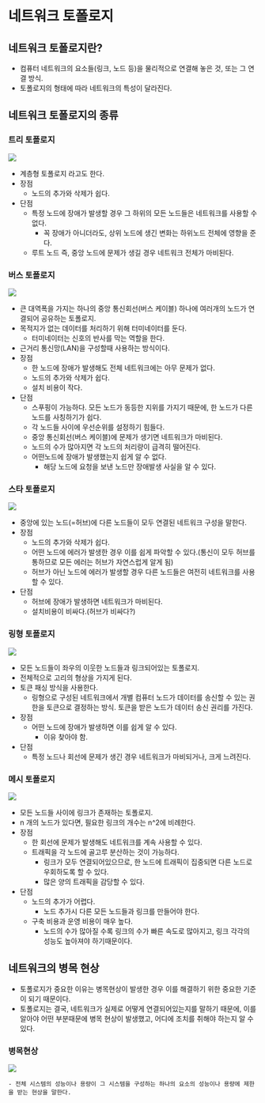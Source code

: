 # 네트워크 토폴로지
## 네트워크 토폴로지란?
- 컴퓨터 네트워크의 요소들(링크, 노드 등)을 물리적으로 연결해 놓은 것, 또는 그 연결 방식.
- 토폴로지의 형태에 따라 네트워크의 특성이 달라진다.
## 네트워크 토폴로지의 종류
### 트리 토폴로지
<img src="/이미지/네트워크/네트워크 토폴로지/트리 토폴로지.jpeg">

- 계층형 토폴로지 라고도 한다.
- 장점
    - 노드의 추가와 삭제가 쉽다.
- 단점
    - 특정 노드에 장애가 발생할 경우 그 하위의 모든 노드들은 네트워크를 사용할 수 없다.
        - 꼭 장애가 아니더라도, 상위 노드에 생긴 변화는 하위노드 전체에 영향을 준다.
    - 루트 노드 즉, 중앙 노드에 문제가 생길 경우 네트워크 전체가 마비된다.
### 버스 토폴로지
<img src="/이미지/네트워크/네트워크 토폴로지/버스 토폴로지.jpeg">

- 큰 대역폭을 가지는 하나의 중앙 통신회선(버스 케이블) 하나에 여러개의 노드가 연결되어 공유하는 토폴로지.
- 목적지가 없는 데이터를 처리하기 위해 터미네이터를 둔다.
    - 터미네이터는 신호의 반사를 막는 역할을 한다.
- 근거리 통신망(LAN)을 구성할때 사용하는 방식이다.
- 장점
    - 한 노드에 장애가 발생해도 전체 네트워크에는 아무 문제가 없다.
    - 노드의 추가와 삭제가 쉽다.
    - 설치 비용이 작다.
- 단점
    - 스푸핑이 가능하다. 모든 노드가 동등한 지위를 가지기 때문에, 한 노드가 다른 노드를 사칭하기가 쉽다.
    - 각 노드들 사이에 우선순위를 설정하기 힘들다. 
    - 중앙 통신회선(버스 케이블)에 문제가 생기면 네트워크가 마비된다.
    - 노드의 수가 많아지면 각 노드의 처리량이 급격히 떨어진다.
    - 어떤노드에 장애가 발생했는지 쉽게 알 수 없다.
        - 해당 노드에 요청을 보낸 노드만 장애발생 사실을 알 수 있다.
### 스타 토폴로지
<img src="/이미지/네트워크/네트워크 토폴로지/스타 토폴로지.jpeg">

- 중앙에 있는 노드(=허브)에 다른 노드들이 모두 연결된 네트워크 구성을 말한다.
- 장점
    - 노드의 추가와 삭제가 쉽다.
    - 어떤 노드에 에러가 발생한 경우 이를 쉽게 파악할 수 있다.(통신이 모두 허브를 통하므로 모든 에러는 허브가 자연스럽게 알게 됨)
    - 허브가 아닌 노드에 에러가 발생할 경우 다른 노드들은 여전히 네트워크를 사용할 수 있다.
- 단점
    - 허브에 장애가 발생하면 네트워크가 마비된다.
    - 설치비용이 비싸다.(허브가 비싸다?)
### 링형 토폴로지
<img src="/이미지/네트워크/네트워크 토폴로지/링형 토폴로지.jpeg">

- 모든 노드들이 좌우의 이웃한 노드들과 링크되어있는 토폴로지.
- 전체적으로 고리의 형상을 가지게 된다.
- 토큰 패싱 방식을 사용한다.
    - 링형으로 구성된 네트워크에서 개별 컴퓨터 노드가 데이터를 송신할 수 있는 권한을 토큰으로 결정하는 방식. 토큰을 받은 노드가 데이터 송신 권리를 가진다.
- 장점
    - 어떤 노드에 장애가 발생하면 이를 쉽게 알 수 있다.
        - 이유 찾아야 함.
- 단점
    - 특정 노드나 회선에 문제가 생긴 경우 네트워크가 마비되거나, 크게 느려진다.
### 메시 토폴로지
<img src="/이미지/네트워크/네트워크 토폴로지/메시 토폴로지.jpeg">

- 모든 노드들 사이에 링크가 존재하는 토폴로지.
- n 개의 노드가 있다면, 필요한 링크의 개수는 n^2에 비례한다.
- 장점
    - 한 회선에 문제가 발생해도 네트워크를 계속 사용할 수 있다.
    - 트래픽을 각 노드에 골고루 분산하는 것이 가능하다.
        - 링크가 모두 연결되어있으므로, 한 노드에 트래픽이 집중되면 다른 노드로 우회하도록 할 수 있다.
        - 많은 양의 트래픽을 감당할 수 있다.
- 단점
    - 노드의 추가가 어렵다.
        - 노드 추가시 다른 모든 노드들과 링크를 만들어야 한다.
    - 구축 비용과 운영 비용이 매우 높다.
        - 노드의 수가 많아질 수록 링크의 수가 빠른 속도로 많아지고, 링크 각각의 성능도 높아져야 하기때문이다.
## 네트워크의 병목 현상
- 토폴로지가 중요한 이유는 병목현상이 발생한 경우 이를 해결하기 위한 중요한 기준이 되기 때문이다.
- 토폴로지는 결국, 네트워크가 실제로 어떻게 연결되어있는지를 말하기 때문에, 이를 알아야 어떤 부분때문에 병목 현상이 발생했고, 어디에 조치를 취해야 하는지 알 수 있다.
### 병목현상
<img src="/이미지/네트워크/네트워크 토폴로지/병목현상.jpeg">

    - 전체 시스템의 성능이나 용량이 그 시스템을 구성하는 하나의 요소의 성능이나 용량에 제한을 받는 현상을 말한다.
